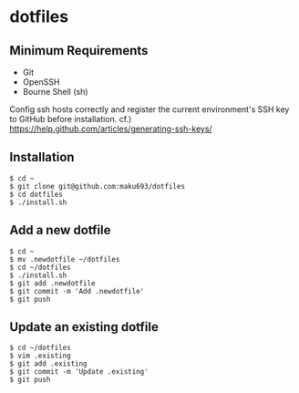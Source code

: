 # dotfiles
## Minimum Requirements
- Git
- OpenSSH
- Bourne Shell (sh)

Config ssh hosts correctly and register the current environment's SSH key to GitHub before installation.
cf.) https://help.github.com/articles/generating-ssh-keys/

## Installation
```
$ cd ~
$ git clone git@github.com:maku693/dotfiles
$ cd dotfiles
$ ./install.sh
```

## Add a new dotfile
```
$ cd ~
$ mv .newdotfile ~/dotfiles
$ cd ~/dotfiles
$ ./install.sh
$ git add .newdotfile
$ git commit -m 'Add .newdotfile'
$ git push
```

## Update an existing dotfile
```
$ cd ~/dotfiles
$ vim .existing
$ git add .existing
$ git commit -m 'Update .existing'
$ git push
```

